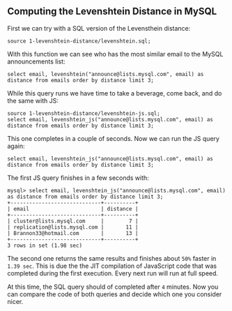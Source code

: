 ## Computing the Levenshtein Distance in MySQL

First we can try with a SQL version of the Levensthein distance:
```
source 1-levenshtein-distance/levenshtein.sql;
```

With this function we can see who has the most similar email to the MySQL announcements list:
```
select email, levenshtein("announce@lists.mysql.com", email) as distance from emails order by distance limit 3;
```
While this query runs we have time to take a beverage, come back, and do the same with JS:
```
source 1-levenshtein-distance/levenshtein-js.sql;
select email, levenshtein_js("announce@lists.mysql.com", email) as distance from emails order by distance limit 3;
```
This one completes in a couple of seconds. Now we can run the JS query again:
```
select email, levenshtein_js("announce@lists.mysql.com", email) as distance from emails order by distance limit 3;
```

The first JS query finishes in a few seconds with:
```
mysql> select email, levenshtein_js("announce@lists.mysql.com", email) as distance from emails order by distance limit 3;
+-----------------------------+----------+
| email                       | distance |
+-----------------------------+----------+
| cluster@lists.mysql.com     |        7 |
| replication@lists.mysql.com |       11 |
| Brannon33@hotmail.com       |       13 |
+-----------------------------+----------+
3 rows in set (1.98 sec)
```
The second one returns the same results and finishes about `50%` faster in `1.39 sec`. This is due the the JIT compilation of JavaScript code that was completed during the first execution. Every next run will run at full speed.

At this time, the SQL query should of completed after `4` minutes. Now you can compare the code of both queries and decide which one you consider nicer.
